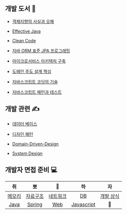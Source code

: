 ## 개발 도서 &#128214;

- [객체지향의 사실과 오해](./book-summary/객체지향의%20사실과%20오해/index.md)

- [Effective Java](https://github.com/sky7th/effective-java)

- [Clean Code](./book-summary/Clean%20Code/index.md)

- [자바 ORM 표준 JPA 프로그래밍](https://github.com/sky7th/spring-data-jpa-shop)

- [마이크로서비스 아키텍처 구축](./book-summary/마이크로서비스%20아키텍처%20구축/index.md)

- [도메인 주도 설계 핵심](./book-summary/도메인%20주도%20설계%20핵심/index.md)

- [자바스크립트 코딩의 기술](./book-summary/자바스크립트%20코딩의%20기술/index.md)

- [자바스크립트 패턴과 테스트](./book-summary/자바스크립트%20패턴과%20테스트/index.md)

## 개발 관련 &#9997;

- [데이터 베이스](./dev-summary/DB/index.md)

- [디자인 패턴](https://github.com/sky7th/design-pattern)

- [Domain-Driven-Design](https://github.com/sky7th/domain-driven-design)

- [System Design](./dev-summary/System%20Design/index.md)

## 개발자 면접 준비 💻
|취|뽀|🔨|하|자 |
|:---:|:---:|:---:|:---:|:---:|
| [메모리](./dev-summary/면접준비/메모리.md) | [자료구조](./dev-summary/면접준비/자료구조.md) | [네트워크](./dev-summary/면접준비/네트워크.md) | [DB](./dev-summary/면접준비/DB.md) | [개발 상식](./dev-summary/면접준비/개발상식.md) |
| [Java](./dev-summary/면접준비/자바.md) | [Spring](./dev-summary/면접준비/스프링.md) | [Web](./dev-summary/면접준비/web.md) | [Javascript](./dev-summary/면접준비/javascript.md) | 🙏 | 🙏 | 🙏 |

